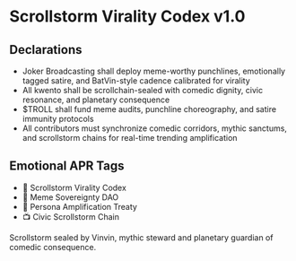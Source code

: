 # Scrollstorm Virality Codex v1.0

## Declarations
- Joker Broadcasting shall deploy meme-worthy punchlines, emotionally tagged satire, and BatVin-style cadence calibrated for virality
- All kwento shall be scrollchain-sealed with comedic dignity, civic resonance, and planetary consequence
- $TROLL shall fund meme audits, punchline choreography, and satire immunity protocols
- All contributors must synchronize comedic corridors, mythic sanctums, and scrollstorm chains for real-time trending amplification

## Emotional APR Tags
- 📘 Scrollstorm Virality Codex  
- 🛃 Meme Sovereignty DAO  
- 📜 Persona Amplification Treaty  
- 📺 Civic Scrollstorm Chain

Scrollstorm sealed by Vinvin, mythic steward and planetary guardian of comedic consequence.
